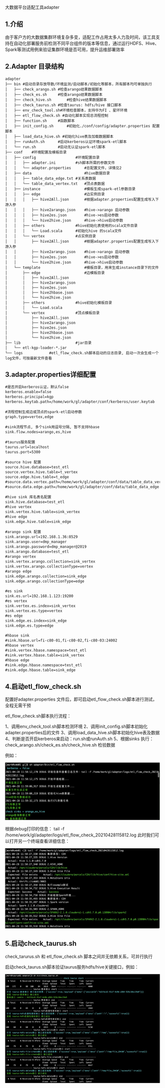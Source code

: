 大数据平台适配工具adapter

## 1.介绍
​       由于客户方的大数据集群环境复杂多变，适配工作占用太多人力及时间，该工具支持在自动化部署服务前检测不同平台组件的版本等信息，通过运行HDFS、Hive、Spark等测试用例来验证集群环境是否可用，提升运维部署效率

## 2.Adapter 目录结构
```
adapter
├── bin	#启动目录存放导数/环境监测/启动脚本/初始化等脚本，所有脚本均可单独执行
│   ├── check_arango.sh	#检查arango结果数据脚本
│   ├── check_es.sh		#检查arango结果数据脚本
│   ├── check_hive.sh		#检查hive结果数据脚本
│   ├── check_taurus.sh	#检查taurus: hdfs/hive 接口脚本
│   ├── env_check_tool.sh#环境检查脚本，支持华为FI 、星环环境
│   ├── etl_flow_check.sh #自动化脚本实现总流程控制
│   ├── function.sh		#函数脚本
│   ├── init_config.sh		#初始化./conf/config/adapter.properties 配置脚本
│   ├── load_data_hive.sh #初始化hive表及加载数据脚本
│   ├── runAuth.sh		#启动kerberos认证环境spark-etl脚本
│   └── run.sh			#启动无认证spark-etl脚本
├── conf	#环境配置及模板目录
│   ├── config					#环境配置目录
│   │   ├── adapter.ini			#sh脚本所需的参数文件
│   │   └── adapter.properties		#总配置文件，详情见2
│   ├── data						#hive数据目录
│   │   ├── table_data_edge.txt	#关系表数据
│   │   └── table_data_vertex.txt	#顶点表数据
│   ├── instance					#模板生成spark-etl参数目录
│   │   ├── edge					#边实例目录
│   │   │   ├── hive2All.json		#根据adapter.properties配置生成写入下游入参
│   │   │   ├── hive2arango.json	#hive->arango 启动参数
│   │   │   ├── hive2es.json		#hive->es启动参数
│   │   │   └── hive2hive.json		#hive->hive启动参数
│   │   ├── others				#hive初始化表使用的scala文件目录
│   │   │   └── Load.scala		#初始化hive 的scala文件
│   │   └── vertex				#点实例目录
│   │       ├── hive2All.json		#根据adapter.properties配置生成写入下游入参
│   │       ├── hive2arango.json	#hive->arango 启动参数
│   │       ├── hive2es.json		#hive->es启动参数
│   │       └── hive2hive.json		#hive->hive启动参数
│   └── template					#模板目录，用来生成instance目录下的文件
│       ├── edge					#边模板目录
│       │   ├── hive2All.json
│       │   ├── hive2arango.json
│       │   ├── hive2es.json
│       │   ├── hive2hbase.json
│       │   └── hive2hive.json
│       ├── others				#hive初始化模板目录
│       │   └── Load.scala
│       └── vertex				#顶点模板目录
│           ├── hive2All.json
│           ├── hive2arango.json
│           ├── hive2es.json
│           ├── hive2hbase.json
│           └── hive2hive.json
├── lib							#jar目录
│   └── etl-kgp-loader-*.jar	
└── logs            #etl_flow_check.sh脚本启动的日志目录, 启动一次会生成一个log文件，可按最新文件查看
```

## 3.adapter.properties详细配置

```properties
#是否开启kerberos认证，默认false
kerberos.enable=false
kerberos.principal=kgp		
kerberos.keytab.path=/home/work/gl/adapter/conf/kerberos/user.keytab

#流程控制生成边或顶点的spark-etl启动参数
graph.type=vertex,edge

#sink流程节点, 多个sink用逗号分隔, 暂不支持hbase
sink.flow.nodes=arango,es,hive

#taurus服务配置
taurus.url=localhost
taurus.port=5300

#source hive 配置
source.hive.database=test_etl
source.vertex.hive.table=t_vertex
source.edge.hive.table=t_edge
#source.data.vertex.path=/home/work/gl/adapter/conf/data/table_data_vertex.txt
#source.data.edge.path=/home/work/gl/adapter/conf/data/table_data_edge.txt

#hive sink 库名表名配置
sink.hive.database=test_etl
#hive vertex
sink.vertex.hive.table=sink_vertex
#hive edge
sink.edge.hive.table=sink_edge

#arango sink 配置
sink.arango.url=192.168.1.36:8529
sink.arango.user=dmp_manager
sink.arango.password=dmp_manager@2019
sink.arango.database=test_etl
#arango vertex
sink.vertex.arango.collection=sink_vertex
sink.vertex.arango.collectionType=vertex
#arango edge
sink.edge.arango.collection=sink_edge
sink.edge.arango.collectionType=edge

#es sink
sink.es.url=192.168.1.123:19200
#es vertex
sink.vertex.es.index=sink_vertex
sink.vertex.es.type=vertex
#es edge
sink.edge.es.index=sink_edge
sink.edge.es.type=edge

#hbase sink
#sink.hbase.url=fi-c80-01,fi-c80-02,fi-c80-03:24002
#hbase vertex
#sink.vertex.hbase.namespace=test_etl
#sink.vertex.hbase.table=sink_vertex
#hbase edge
#sink.edge.hbase.namespace=test_etl
#sink.edge.hbase.table=sink_edge
```




## 4.启动etl_flow_check.sh
配置好adapter.properties	文件后，即可启动etl_flow_check.sh脚本进行测试，全程无需干预

etl_flow_check.sh脚本执行流程：

1、调用env_check_tool.sh脚本检测环境
2、调用init_config.sh脚本初始化adapter.properties后的文件
3、调用load_data_hive.sh脚本初始化hive表及数据
4、判断是否开启kerberos来启动：run.sh或runAuth.sh
5、根据sinks 执行：check_arango.sh/check_es.sh/check_hive.sh 检验数据

例如：

![image-20220426120252712](image/image-20220426120252712.png)


根据debug打印的信息：
tail -f /home/work/gl/adapter/logs/etl_flow_check_20210428115812.log
此时我们可以打开另一个终端查看详细信息：

![image-20220426120314622](image/image-20220426120314622.png)

## 5.启动check_taurus.sh
check_tarurus.sh 和 etl_flow_check.sh 脚本之间并无依赖关系，可并行执行

启动check_taurus.sh脚本验证taurus服务hdfs/hive关键接口，例如：

![image-20220426120326020](image/image-20220426120326020.png)
